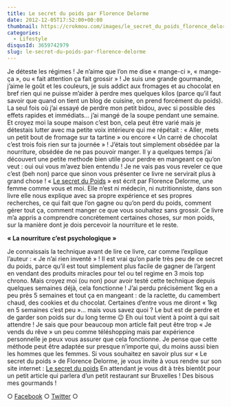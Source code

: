 ```yaml
---
title: Le secret du poids par Florence Delorme
date: 2012-12-05T17:52:00+00:00
thumbnail: https://crokmou.com/images/le_secret_du_poids_florence_delorme_gif_crokmou.gif
categories:
  - Lifestyle
disqusId: 3659742979
slug: le-secret-du-poids-par-florence-delorme
---
```


Je déteste les régimes ! Je n’aime que l’on me dise « mange-ci », « mange-ça », ou « fait attention ça fait grossir » ! Je suis une grande gourmande, j’aime le goût et les couleurs, je suis addict aux fromages et au chocolat en bref rien qui ne puisse m’aider à perdre mes quelques kilos (parce qu’il faut savoir que quand on tient un blog de cuisine, on prend forcément du poids). La seul fois où j’ai essayé de perdre mon petit bidou, avec si possible des effets rapides et immédiats… j’ai mangé de la soupe pendant une semaine. Et croyez moi la soupe maison c’est bon, cela peut être varié mais je détestais lutter avec ma petite voix intérieure qui me répétait : « Aller, mets un petit bout de fromage sur ta tartine » ou encore « Un carré de chocolat c’est trois fois rien sur ta journée » ! J’étais tout simplement obsédée par la nourriture, obsédée de ne pas pouvoir manger. Il y a quelques temps j’ai découvert une petite methode bien utile pour perdre en mangeant ce qu’on veut : oui oui vous m’avez bien entendu ! Je ne vais pas vous reveler ce que c’est (beh non) parce que sinon vous présenter ce livre ne servirait plus à grand chose ! « [Le secret du Poids](http://www.lesecretdupoids.com/) » est écrit par Florence Delorme, une femme comme vous et moi. Elle n’est ni médecin, ni nutritionniste, dans son livre elle nous explique avec sa propre expérience et ses propres recherches, ce qui fait que l’on gagne ou qu’on perd du poids, comment gérer tout ça, comment manger ce que vous souhaitez sans grossir. Ce livre m’a appris a comprendre concrètement certaines choses, sur mon poids, sur la manière dont je dois percevoir la nourriture et le reste.

**« La nourriture c’est psychologique »**

Je connaissais la technique avant de lire ce livre, car comme l’explique l’auteur : « Je n’ai rien inventé » ! Il est vrai qu’on parle très peu de ce secret du poids, parce qu’il est tout simplement plus facile de gagner de l’argent en vendant des produits miracles pour tel ou tel regime en 3 mois top chrono. Mais croyez moi (ou non) pour avoir testé cette technique depuis quelques semaines déjà, cela fonctionne ! J’ai perdu précisément 1kg en a peu près 5 semaines et tout ça en mangeant : de la raclette, du camembert chaud, des cookies et du chocolat. Certaines d’entre vous me diront « 1kg en 5 semaines c’est peu »… mais vous savez quoi ? Le but est de perdre et de garder son poids sur du long terme 😉 Eh oui tout vient à point à qui sait attendre ! Je sais que pour beaucoup mon article fait peut être trop « Je vends du rêve » un peu comme téléshopping mais par expérience personnelle je peux vous assurer que cela fonctionne. Je pense que cette méthode peut être adaptée sur presque n’importe qui, du moins aussi bien les hommes que les femmes. Si vous souhaitez en savoir plus sur « Le secret du poids » de Florence Delorme, je vous invite à vous rendre sur son site internet : [Le secret du poids](http://www.lesecretdupoids.com/) En attendant je vous dit à très bientôt pour un petit article qui parlera d’un petit restaurant sur Bruxelles ! Des bisous mes gourmands !

○ [Facebook](https://www.facebook.com/crokmou.blog) ○ [Twitter](https://twitter.com/Crokmou) ○